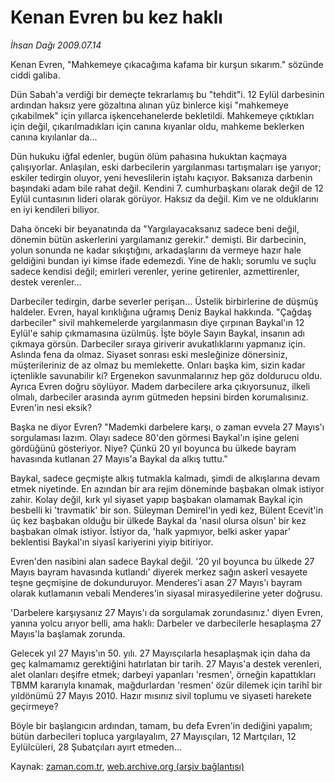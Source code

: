 # Kenan Evren bu kez haklı

*İhsan Dağı 2009.07.14*

<tr><td class="metin" colspan="2" style="padding-top: 20px; padding-left: 5px; padding-right: 10px;">Kenan Evren, "Mahkemeye çıkacağıma kafama bir kurşun sıkarım." sözünde ciddi galiba.</td></tr><tr><td class="metin" colspan="2" style="padding-top: 20px; padding-left: 5px; padding-right: 10px;"><p>Dün Sabah'a verdiği bir demeçte tekrarlamış bu "tehdit"i. 12 Eylül darbesinin ardından haksız yere gözaltına alınan yüz binlerce kişi "mahkemeye çıkabilmek" için yıllarca işkencehanelerde bekletildi. Mahkemeye çıktıkları için değil, çıkarılmadıkları için canına kıyanlar oldu, mahkeme beklerken canına kıyılanlar da...
<p>Dün hukuku iğfal edenler, bugün ölüm pahasına hukuktan kaçmaya çalışıyorlar. Anlaşılan, eski darbecilerin yargılanması tartışmaları işe yarıyor; eskiler tedirgin oluyor, yeni heveslilerin iştahı kaçıyor. Baksanıza darbenin başındaki adam bile rahat değil. Kendini 7. cumhurbaşkanı olarak değil de 12 Eylül cuntasının lideri olarak görüyor. Haksız da değil. Kim ve ne olduklarını en iyi kendileri biliyor.
<p>Daha önceki bir beyanatında da "Yargılayacaksanız sadece beni değil, dönemin bütün askerlerini yargılamanız gerekir." demişti. Bir darbecinin, yolun sonunda ne kadar sıkıştığını, arkadaşlarını da vermeye hazır hale geldiğini bundan iyi kimse ifade edemezdi. Yine de haklı; sorumlu ve suçlu sadece kendisi değil; emirleri verenler, yerine getirenler, azmettirenler, destek verenler...
<p>Darbeciler tedirgin, darbe severler perişan... Üstelik birbirlerine de düşmüş haldeler. Evren, hayal kırıklığına uğramış Deniz Baykal hakkında. "Çağdaş darbeciler" sivil mahkemelerde yargılanmasın diye çırpınan Baykal'ın 12 Eylül'e sahip çıkmamasına üzülmüş. İşte böyle Sayın Baykal, insanın adı çıkmaya görsün. Darbeciler sıraya giriverir avukatlıklarını yapmanız için. Aslında fena da olmaz. Siyaset sonrası eski mesleğinize dönersiniz, müşterileriniz de az olmaz bu memlekette. Onları başka kim, sizin kadar içtenlikle savunabilir ki? Ergenekon savunmalarınız hep göz doldurucu oldu. Ayrıca Evren doğru söylüyor. Madem darbecilere arka çıkıyorsunuz, ilkeli olmalı, darbeciler arasında ayrım gütmeden hepsini birden korumalısınız. Evren'in nesi eksik?
<p>Başka ne diyor Evren? "Mademki darbelere karşı, o zaman evvela 27 Mayıs'ı sorgulaması lazım. Olayı sadece 80'den görmesi Baykal'ın işine geleni gördüğünü gösteriyor. Niye? Çünkü 20 yıl boyunca bu ülkede bayram havasında kutlanan 27 Mayıs'a Baykal da alkış tuttu."
<p>Baykal, sadece geçmişte alkış tutmakla kalmadı, şimdi de alkışlarına devam etmek niyetinde. En azından bir ara rejim döneminde başbakan olmak istiyor zahir. Kolay değil, kırk yıl siyaset yapıp başbakan olamamak Baykal için besbelli ki 'travmatik' bir son. Süleyman Demirel'in yedi kez, Bülent Ecevit'in üç kez başbakan olduğu bir ülkede Baykal da 'nasıl olursa olsun' bir kez başbakan olmak istiyor. İstiyor da, 'halk yapmıyor, belki asker yapar' beklentisi Baykal'ın siyasî kariyerini yiyip bitiriyor.
<p>Evren'den nasibini alan sadece Baykal değil. '20 yıl boyunca bu ülkede 27 Mayıs bayram havasında kutlandı' diyerek merkez sağın askerî vesayete teşne geçmişine de dokunduruyor. Menderes'i asan 27 Mayıs'ı bayram olarak kutlamanın vebali Menderes'in siyasal mirasyedilerine yeter doğrusu.
<p>'Darbelere karşıysanız 27 Mayıs'ı da sorgulamak zorundasınız.' diyen Evren, yanına yolcu arıyor belli, ama haklı: Darbeler ve darbecilerle hesaplaşma 27 Mayıs'la başlamak zorunda.
<p>Gelecek yıl 27 Mayıs'ın 50. yılı. 27 Mayısçılarla hesaplaşmak için daha da geç kalmamamız gerektiğini hatırlatan bir tarih. 27 Mayıs'a destek verenleri, alet olanları deşifre etmek; darbeyi yapanları 'resmen', örneğin kapattıkları TBMM kararıyla kınamak, mağdurlardan 'resmen' özür dilemek için tarihî bir yıldönümü 27 Mayıs 2010. Hazır mısınız sivil toplumu ve siyaseti harekete geçirmeye?
<p>Böyle bir başlangıcın ardından, tamam, bu defa Evren'in dediğini yapalım; bütün darbecileri topluca yargılayalım, 27 Mayısçıları, 12 Martçıları, 12 Eylülcüleri, 28 Şubatçıları ayırt etmeden... <br/></p></p></p></p></p></p></p></p></p></p></td></tr>

Kaynak: [zaman.com.tr](http://zaman.com.tr/yazar.do?yazino=869119), [web.archive.org (arşiv bağlantısı)](http://web.archive.org/web/20090806204219/http://www.zaman.com.tr:80/yazar.do?yazino=869119)

